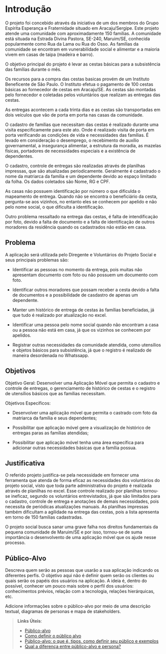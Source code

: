 # Introdução

O projeto foi concebido através da iniciativa de um dos membros do Grupo Espírita Esperança e Fraternidade situado em Aracaju/Sergipe. Este projeto atende uma comunidade com aproximadamente 150 famílias. A comunidade está situada na Estrada Divina Pastora, SE-240, Maruim/SE, conhecida popularmente como Rua da Lama ou Rua do Osso. As famílias da comunidade se encontram em vunerabilidade social e alimentar e a maioria vivem em casas de taipa (madeira e barro).

O objetivo principal do projeto é levar as cestas básicas para a subsistência das famílias durante o mês.

Os recursos para a compra das cestas basicas provém de um Instituto Beneficente de São Paulo. O Instituto efetua o pagamento de 100 cestas básicas ao fornecedor de cestas em Aracaju/SE. As cestas são montadas pelo fornecedor e coletadas pelos voluntários que realizam as entregas das cestas. 

As entregas acontecem a cada trinta dias e as cestas são transportadas em dois veículos que vão de porta em porta nas casas da comunidade.

O cadastro de famílias que necessitam das cestas é realizado durante uma visita especificamente para este ato. Onde é realizado visita de
porta em porta verificando as condições de vida e necessidades das famílias. É levado em consideração o desemprego, o recebimento de auxílio governamental, a insegurança alimentar, a estrutura da moradia, as mazelas físicas, portadores de necessidades especiais e a
existência de dependentes.

O cadastro, controle de entregas são realizadas através de planilhas impressas, que são atualizadas periodicamente. Geralmente é cadastrado o nome da matriarca da família e um dependente devido ao espaço limitado da folha. Os dados coletados são Nome, RG e CPF. 

As casas não possuem identificação por número o que dificulda o mapeamento de entrega. Quando não se encontra o beneficiário da cesta, pergunta-se aos vizinhos, no entanto eles se conhecem por apelido e não pelo nome social, o que dificulta a identificação.

Outro problema ressaltado na entrega das cestas, é falta de intendificação por foto, devido a falta de documento e a falta de identificação de outros moradores da residência quando os cadastrados não estão em casa.


## Problema

A aplicação será utilizada pelo Diregente e Voluntários do Projeto Social e seus principais problemas são:

- Identificar as pessoas no momento da entrega, pois muitas não apresentam documento com foto ou não possuem um documento com foto.

- Identificar outros moradores que possam receber a cesta devido a falta de documentos e a possibilidade de casdastro de apenas um
dependente.

- Manter um histórico de entrega de cestas às famílias beneficiadas, já que tudo é realizado por atualização no excel.

- Identificar uma pessoa pelo nome social quando não encontram a casa ou a pessoa não está em casa, já que os vizinhos se conhecem por apelidos.

- Registrar outras necessidades da comunidade atendida, como utensílios e objetos básicos para subsistência, já que o registro é realizado de maneira desordenada no Whatssapp.

## Objetivos

Objetivo Geral: Desenvolver uma Aplicação Móvel que permita o cadastro e controle de entregas, o gerenciamento de histórico de cestas e o registro de utensílios básicos que as famílias necessitam.

Objetivos Específicos:

- Desenvolver uma aplicação móvel que permita o castrado com foto da matriarca da família e seus dependentes;

- Possibilitar que aplicação móvel gere a visualização de histórico de entregas paras as famílias atendidas;

- Possibilitar que aplicação móvel tenha uma área específica para adicionar outras necessidades básicas que a família possua.


## Justificativa

O referido projeto justifica-se pela necessidade em fornecer uma ferramenta que atenda de forma eficaz as necessidades dos voluntários do projeto social, visto que toda parte administrativa do projeto é realizada através de planilhas no excel. Esse controle realizado por planilhas tornou-se ineficaz, segundo os voluntários entrevistados, já que são limitados para o cadastro, controle de entrega e anotações de demais necessidades, pois necessita de periódicas atualizações manuais. As planilhas impressas também dificultam a agilidade na entrega das cestas, pois a lista apresenta em torno de 150 famílias cadastradas.

O projeto social busca sanar uma grave falha nos direitos fundamentais da pequena comunidade de Maruim/SE e por isso, tornou-se de suma importância o desenvolvento de uma aplicação móvel que os ajude nesse processo.  

## Público-Alvo

Descreva quem serão as pessoas que usarão a sua aplicação indicando os diferentes perfis. O objetivo aqui não é definir quem serão os clientes ou quais serão os papéis dos usuários na aplicação. A ideia é, dentro do possível, conhecer um pouco mais sobre o perfil dos usuários: conhecimentos prévios, relação com a tecnologia, relações
hierárquicas, etc.

Adicione informações sobre o público-alvo por meio de uma descrição textual, diagramas de personas e mapa de stakeholders.

> **Links Úteis**:
> - [Público-alvo](https://blog.hotmart.com/pt-br/publico-alvo/)
> - [Como definir o público alvo](https://exame.com/pme/5-dicas-essenciais-para-definir-o-publico-alvo-do-seu-negocio/)
> - [Público-alvo: o que é, tipos, como definir seu público e exemplos](https://klickpages.com.br/blog/publico-alvo-o-que-e/)
> - [Qual a diferença entre público-alvo e persona?](https://rockcontent.com/blog/diferenca-publico-alvo-e-persona/)
